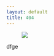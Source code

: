 ```yaml
---
layout: default
title: 404
---
```

<style type="text/css">

</style>
<div class="container">
  <div class="row">
    <div class="col-md-12">
      <div class="text-center margino">
        <figure>
          <img src="{{ "/assets/images/404.png" | relative_url }}">
        </figure>
      </div>
    </div>
    <div class="col-md-12">
      dfge
    </div>
  </div>
</div>